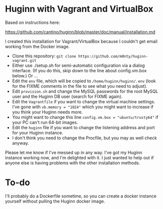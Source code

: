 # Huginn with Vagrant and VirtualBox

Based on instructions here:

https://github.com/cantino/huginn/blob/master/doc/manual/installation.md

I created this installation for Vagrant/VirtualBox because I couldn't get email
working from the Docker image.

- Clone this repository: `git clone https://github.com/m0nty/huginn-vagrant.git`
- Either use ./setup.sh for semi-automatic configuration via a dialog interface.
  (If you do this, skip down to the line about config.vm.box below.) Or ...
- Edit the `env` file, which will be copied to `/home/huginn/huginn/.env`
  (look for the FIXME comments in the file to see what you need to adjust).
- Edit `provision.sh` and change the MySQL passwords for the root MySQL user and
  the Huginn DB user (search for FIXME again).
- Edit the `Vagrantfile` if you want to change the virtual machine settings. I've
  gone with `vb.memory = "1024"` which you might want to increase if you think
  your Huginn needs more.
- You might want to change this line `config.vm.box = "ubuntu/trusty64"` if your
  PC can't run 64-bit images.
- Edit the `huginn` file if you want to change the listening address and port for
  your Huginn instance.
- I don't think you need to change the Procfile, but you may as well check anyway.

Please let me know if I've messed up in any way. I've got my Huginn instance working
now, and I'm delighted with it. I just wanted to help out if anyone else is having
problems with the other installation methods.

# To-do

I'll probably do a Dockerfile sometime, so you can create a docker instance yourself
without pulling the Huginn docker image.

